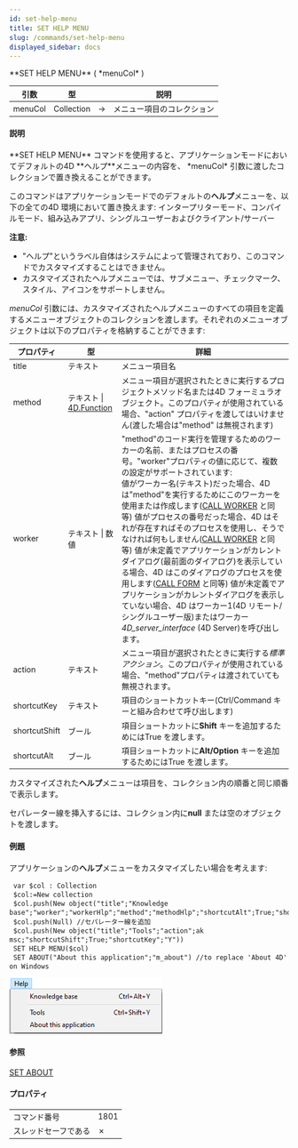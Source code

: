```yaml
---
id: set-help-menu
title: SET HELP MENU
slug: /commands/set-help-menu
displayed_sidebar: docs
---
```


<!--REF #_command_.SET HELP MENU.Syntax-->**SET HELP MENU** ( *menuCol* )<!-- END REF-->
<!--REF #_command_.SET HELP MENU.Params-->
| 引数 | 型 |  | 説明 |
| --- | --- | --- | --- |
| menuCol | Collection | &#8594;  | メニュー項目のコレクション |

<!-- END REF-->

#### 説明 

<!--REF #_command_.SET HELP MENU.Summary-->**SET HELP MENU** コマンドを使用すると、アプリケーションモードにおいてデフォルトの4D **ヘルプ**メニューの内容を、 *menuCol* 引数に渡したコレクションで置き換えることができます。<!-- END REF-->

このコマンドはアプリケーションモードでのデフォルトの**ヘルプ**メニューを、以下の全ての4D 環境において置き換えます: インタープリターモード、コンパイルモード、組み込みアプリ、シングルユーザーおよびクライアント/サーバー

**注意:** 

* "ヘルプ"というラベル自体はシステムによって管理されており、このコマンドでカスタマイズすることはできません。
* カスタマイズされたヘルプメニューでは、サブメニュー、チェックマーク、スタイル、アイコンをサポートしません。

*menuCol* 引数には、カスタマイズされたヘルプメニューのすべての項目を定義するメニューオブジェクトのコレクションを渡します。それぞれのメニューオブジェクトは以下のプロパティを格納することができます:

| **プロパティ**     | **型**                                                                                           | **詳細**                                                                                                                                                                                                                                                                                                                                                                                                                                                                                              |
| ------------- | ----------------------------------------------------------------------------------------------- | --------------------------------------------------------------------------------------------------------------------------------------------------------------------------------------------------------------------------------------------------------------------------------------------------------------------------------------------------------------------------------------------------------------------------------------------------------------------------------------------------- |
| title         | テキスト                                                                                            | メニュー項目名                                                                                                                                                                                                                                                                                                                                                                                                                                                                                             |
| method        | テキスト \| [4D.Function](https://developer.4d.com/docs/API/FunctionClass#about-4dfunction-objects) | メニュー項目が選択されたときに実行するプロジェクトメソッド名または4D フォーミュラオブジェクト。このプロパティが使用されている場合、"action" プロパティを渡してはいけません(渡した場合は"method" は無視されます)                                                                                                                                                                                                                                                                                                                                                                                 |
| worker        | テキスト \| 数値                                                                                      | "method"のコード実行を管理するためのワーカーの名前、またはプロセスの番号。"worker"プロパティの値に応じて、複数の設定がサポートされています:<br/> 値がワーカー名(テキスト)だった場合、4D は"method"を実行するためにこのワーカーを使用または作成します([CALL WORKER](call-worker.md) と同等) 値がプロセスの番号だった場合、4D はそれが存在すればそのプロセスを使用し、そうでなければ何もしません([CALL WORKER](call-worker.md) と同等) 値が未定義でアプリケーションがカレントダイアログ(最前面のダイアログ)を表示している場合、4D はこのダイアログのプロセスを使用します([CALL FORM](call-form.md) と同等) 値が未定義でアプリケーションがカレントダイアログを表示していない場合、4D はワーカー1(4D リモート/シングルユーザー版)またはワーカー*4D\_server\_interface* (4D Server)を呼び出します。 |
| action        | テキスト                                                                                            | メニュー項目が選択されたときに実行する*標準アクション*。このプロパティが使用されている場合、"method"プロパティは渡されていても無視されます。                                                                                                                                                                                                                                                                                                                                                                                                                         |
| shortcutKey   | テキスト                                                                                            | 項目のショートカットキー(Ctrl/Command キーと組み合わせて呼び出します)                                                                                                                                                                                                                                                                                                                                                                                                                                                          |
| shortcutShift | ブール                                                                                             | 項目ショートカットに**Shift** キーを追加するためにはTrue を渡します。                                                                                                                                                                                                                                                                                                                                                                                                                                                          |
| shortcutAlt   | ブール                                                                                             | 項目ショートカットに**Alt/Option** キーを追加するためにはTrue を渡します。                                                                                                                                                                                                                                                                                                                                                                                                                                                     |

カスタマイズされた**ヘルプ**メニューは項目を、コレクション内の順番と同じ順番で表示します。

セパレーター線を挿入するには、コレクション内に**null** または空のオブジェクトを渡します。

#### 例題 

アプリケーションの**ヘルプ**メニューをカスタマイズしたい場合を考えます:

```4d
 var $col : Collection
 $col:=New collection
 $col.push(New object("title";"Knowledge base";"worker";"workerHlp";"method";"methodHlp";"shortcutAlt";True;"shortcutKey";"Y"))
 $col.push(Null) //セパレーター線を追加
 $col.push(New object("title";"Tools";"action";ak msc;"shortcutShift";True;"shortcutKey";"Y"))
 SET HELP MENU($col)
 SET ABOUT("About this application";"m_about") //to replace 'About 4D' on Windows
```

![](../assets/en/commands/pict6260534.en.png)

#### 参照 

[SET ABOUT](set-about.md)  

#### プロパティ

|  |  |
| --- | --- |
| コマンド番号 | 1801 |
| スレッドセーフである | &cross; |


